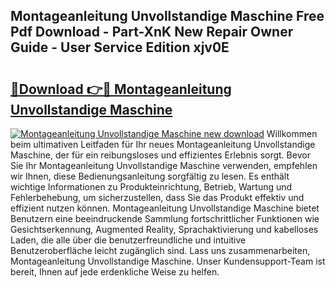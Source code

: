 ## Montageanleitung Unvollstandige Maschine Free Pdf Download - Part-XnK New Repair Owner Guide - User Service Edition xjv0E

# <h2><a href="http://df8j1dv.blite.top/?on=Montageanleitung+Unvollstandige+Maschine">🔗Download 👉🔴 Montageanleitung Unvollstandige Maschine</a></h2>

[![Montageanleitung Unvollstandige Maschine new download](https://i.imgur.com/lujVjoI.png)](http://df8j1dv.blite.top/?on=Montageanleitung+Unvollstandige+Maschine)
Willkommen beim ultimativen Leitfaden für Ihr neues Montageanleitung Unvollstandige Maschine, der für ein reibungsloses und effizientes Erlebnis sorgt. Bevor Sie Ihr Montageanleitung Unvollstandige Maschine verwenden, empfehlen wir Ihnen, diese Bedienungsanleitung sorgfältig zu lesen. Es enthält wichtige Informationen zu Produkteinrichtung, Betrieb, Wartung und Fehlerbehebung, um sicherzustellen, dass Sie das Produkt effektiv und effizient nutzen können. Montageanleitung Unvollstandige Maschine bietet Benutzern eine beeindruckende Sammlung fortschrittlicher Funktionen wie Gesichtserkennung, Augmented Reality, Sprachaktivierung und kabelloses Laden, die alle über die benutzerfreundliche und intuitive Benutzeroberfläche leicht zugänglich sind. Lass uns zusammenarbeiten, Montageanleitung Unvollstandige Maschine. Unser Kundensupport-Team ist bereit, Ihnen auf jede erdenkliche Weise zu helfen.
